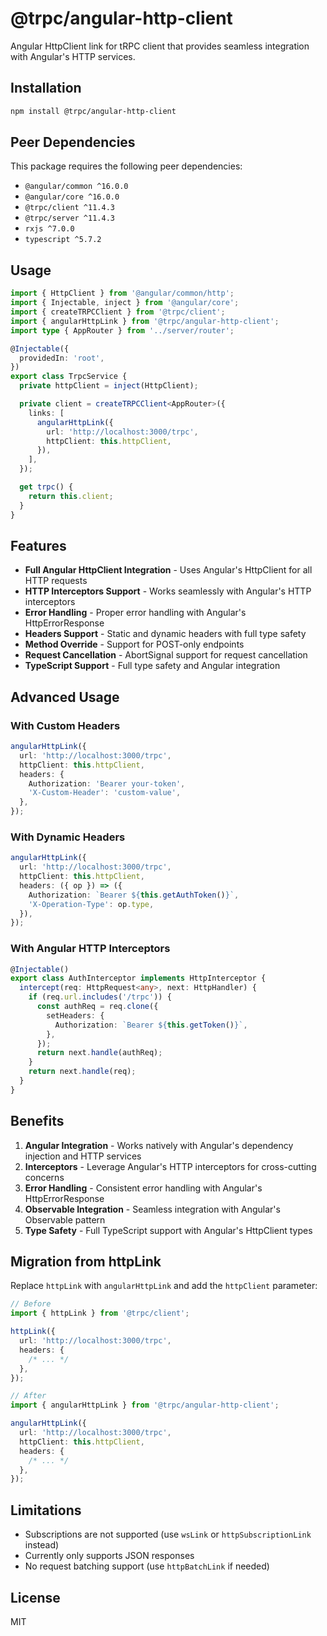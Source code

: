 # @trpc/angular-http-client

Angular HttpClient link for tRPC client that provides seamless integration with Angular's HTTP services.

## Installation

```bash
npm install @trpc/angular-http-client
```

## Peer Dependencies

This package requires the following peer dependencies:

- `@angular/common ^16.0.0`
- `@angular/core ^16.0.0`
- `@trpc/client ^11.4.3`
- `@trpc/server ^11.4.3`
- `rxjs ^7.0.0`
- `typescript ^5.7.2`

## Usage

```typescript
import { HttpClient } from '@angular/common/http';
import { Injectable, inject } from '@angular/core';
import { createTRPCClient } from '@trpc/client';
import { angularHttpLink } from '@trpc/angular-http-client';
import type { AppRouter } from '../server/router';

@Injectable({
  providedIn: 'root',
})
export class TrpcService {
  private httpClient = inject(HttpClient);

  private client = createTRPCClient<AppRouter>({
    links: [
      angularHttpLink({
        url: 'http://localhost:3000/trpc',
        httpClient: this.httpClient,
      }),
    ],
  });

  get trpc() {
    return this.client;
  }
}
```

## Features

- **Full Angular HttpClient Integration** - Uses Angular's HttpClient for all HTTP requests
- **HTTP Interceptors Support** - Works seamlessly with Angular's HTTP interceptors
- **Error Handling** - Proper error handling with Angular's HttpErrorResponse
- **Headers Support** - Static and dynamic headers with full type safety
- **Method Override** - Support for POST-only endpoints
- **Request Cancellation** - AbortSignal support for request cancellation
- **TypeScript Support** - Full type safety and Angular integration

## Advanced Usage

### With Custom Headers

```typescript
angularHttpLink({
  url: 'http://localhost:3000/trpc',
  httpClient: this.httpClient,
  headers: {
    Authorization: 'Bearer your-token',
    'X-Custom-Header': 'custom-value',
  },
});
```

### With Dynamic Headers

```typescript
angularHttpLink({
  url: 'http://localhost:3000/trpc',
  httpClient: this.httpClient,
  headers: ({ op }) => ({
    Authorization: `Bearer ${this.getAuthToken()}`,
    'X-Operation-Type': op.type,
  }),
});
```

### With Angular HTTP Interceptors

```typescript
@Injectable()
export class AuthInterceptor implements HttpInterceptor {
  intercept(req: HttpRequest<any>, next: HttpHandler) {
    if (req.url.includes('/trpc')) {
      const authReq = req.clone({
        setHeaders: {
          Authorization: `Bearer ${this.getToken()}`,
        },
      });
      return next.handle(authReq);
    }
    return next.handle(req);
  }
}
```

## Benefits

1. **Angular Integration** - Works natively with Angular's dependency injection and HTTP services
2. **Interceptors** - Leverage Angular's HTTP interceptors for cross-cutting concerns
3. **Error Handling** - Consistent error handling with Angular's HttpErrorResponse
4. **Observable Integration** - Seamless integration with Angular's Observable pattern
5. **Type Safety** - Full TypeScript support with Angular's HttpClient types

## Migration from httpLink

Replace `httpLink` with `angularHttpLink` and add the `httpClient` parameter:

```typescript
// Before
import { httpLink } from '@trpc/client';

httpLink({
  url: 'http://localhost:3000/trpc',
  headers: {
    /* ... */
  },
});

// After
import { angularHttpLink } from '@trpc/angular-http-client';

angularHttpLink({
  url: 'http://localhost:3000/trpc',
  httpClient: this.httpClient,
  headers: {
    /* ... */
  },
});
```

## Limitations

- Subscriptions are not supported (use `wsLink` or `httpSubscriptionLink` instead)
- Currently only supports JSON responses
- No request batching support (use `httpBatchLink` if needed)

## License

MIT
